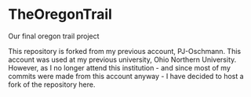 # TheOregonTrail
Our final oregon trail project

This repository is forked from my previous account, PJ-Oschmann. This account was used at my previous university, Ohio Northern University. However, as I no longer attend this institution - and since most of my commits were made from this account anyway - I have decided to host a fork of the repository here.
